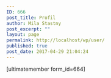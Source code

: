 ```yaml
---
ID: 666
post_title: Profil
author: Mila Stastny
post_excerpt: ""
layout: page
permalink: http://localhost/wp/user/
published: true
post_date: 2017-04-29 21:04:24
---
```

[ultimatemember form_id=664]